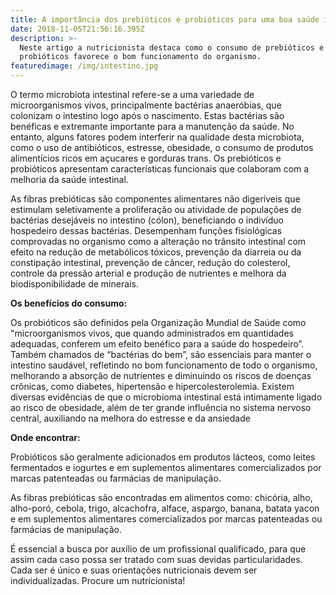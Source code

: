 ```yaml
---
title: A importância dos prebióticos e probióticos para uma boa saúde intestinal
date: 2018-11-05T21:56:16.395Z
description: >-
  Neste artigo a nutricionista destaca como o consumo de prebióticos e
  probióticos favorece o bom funcionamento do organismo.
featuredimage: /img/intestino.jpg
---
```


O termo microbiota intestinal refere-se a uma variedade de microorganismos vivos, principalmente bactérias anaeróbias, que colonizam o intestino logo após o nascimento. Estas bactérias são benéficas e extremante importante para a manutenção da saúde. No entanto, alguns fatores podem interferir na qualidade desta microbiota, como o uso de antibióticos, estresse, obesidade, o consumo de produtos alimentícios ricos em açucares e gorduras trans. Os prebióticos e probióticos apresentam características funcionais que colaboram com a melhoria da saúde intestinal.

As fibras prebióticas são componentes alimentares não digeríveis que estimulam seletivamente a proliferação ou atividade de populações de bactérias desejáveis no intestino (cólon), beneficiando o indivíduo hospedeiro dessas bactérias. Desempenham funções fisiológicas comprovadas no organismo como a alteração no trânsito intestinal com efeito na redução de metabólicos tóxicos, prevenção da diarreia ou da constipação intestinal, prevenção de câncer, redução do colesterol, controle da pressão arterial e produção de nutrientes e melhora da biodisponibilidade de minerais.

**Os benefícios do consumo:**

Os probióticos são definidos pela Organização Mundial de Saúde como "microorganismos vivos, que quando administrados em quantidades adequadas, conferem um efeito benéfico para a saúde do hospedeiro”. Também chamados de “bactérias do bem”, são essenciais para manter o intestino saudável, refletindo no bom funcionamento de todo o organismo, melhorando a absorção de nutrientes e diminuindo os riscos de doenças crônicas, como diabetes, hipertensão e hipercolesterolemia. Existem diversas evidências de que o microbioma intestinal está intimamente ligado ao risco de obesidade, além de ter grande influência no sistema nervoso central, auxiliando na melhora do estresse e da ansiedade

**Onde encontrar:**

Probióticos são geralmente adicionados em produtos lácteos, como leites fermentados e iogurtes e em suplementos alimentares comercializados por marcas patenteadas ou farmácias de manipulação.

As fibras prebióticas são encontradas em alimentos como: chicória, alho, alho-poró, cebola, trigo, alcachofra, alface, aspargo, banana, batata yacon e em suplementos alimentares comercializados por marcas patenteadas ou farmácias de manipulação.

É essencial a busca por auxílio de um profissional qualificado, para que assim cada caso possa ser tratado com suas devidas particularidades. Cada ser é único e suas orientações nutricionais devem ser individualizadas. Procure um nutricionista!
